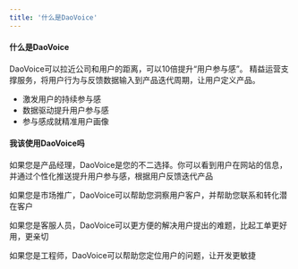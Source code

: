 ```yaml
---
title: '什么是DaoVoice'
---
```


#### 什么是DaoVoice

DaoVoice可以拉近公司和用户的距离，可以10倍提升“用户参与感”。
精益运营支撑服务，将用户行为与反馈数据输入到产品迭代周期，让用户定义产品。


* 激发用户的持续参与感
* 数据驱动提升用户参与感
* 参与感成就精准用户画像


#### 我该使用DaoVoice吗

如果您是产品经理，DaoVoice是您的不二选择。你可以看到用户在网站的信息，并通过个性化推送提升用户参与感，根据用户反馈迭代产品

如果您是市场推广，DaoVoice可以帮助您洞察用户客户，并帮助您联系和转化潜在客户

如果您是客服人员，DaoVoice可以更方便的解决用户提出的难题，比起工单更好用，更亲切

如果您是工程师，DaoVoice可以帮助您定位用户的问题，让开发更敏捷
